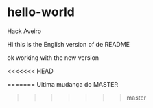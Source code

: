 # hello-world
Hack Aveiro

Hi this is the English version of de README

ok working with the new version


<<<<<<< HEAD


=======
Ultima mudança do MASTER
>>>>>>> master

